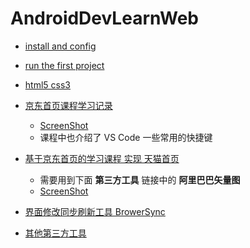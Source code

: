 # AndroidDevLearnWeb


* [install and config](https://github.com/103style/AndroidDevLearnWeb/blob/master/install.md)

* [run the first project](https://github.com/103style/AndroidDevLearnWeb/blob/master/WebTest)

* [html5 css3](https://github.com/103style/AndroidDevLearnWeb/blob/master/html5css3)

* [京东首页课程学习记录](https://github.com/103style/AndroidDevLearnWeb/blob/master/jd)
  * [ScreenShot](https://github.com/103style/AndroidDevLearnWeb/blob/master/jd/screenshot.gif)
  * 课程中也介绍了 VS Code 一些常用的快捷键
  
* [基于京东首页的学习课程 实现 天猫首页](https://github.com/103style/AndroidDevLearnWeb/tree/master/tmall)
  * 需要用到下面 **第三方工具** 链接中的 **阿里巴巴矢量图**
  * [ScreenShot](https://github.com/103style/AndroidDevLearnWeb/blob/master/tmall/tmall_srceenshot.gif)
  

* [界面修改同步刷新工具 BrowerSync](https://github.com/103style/AndroidDevLearnWeb/blob/master/BrowerSync.md)

* [其他第三方工具](https://github.com/103style/AndroidDevLearnWeb/blob/master/thirdpartywebsite.md)
